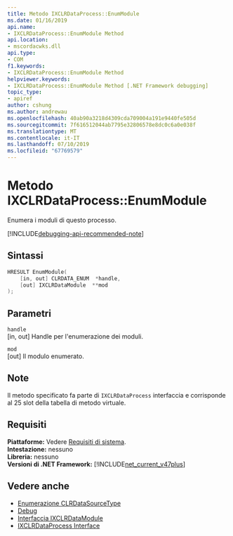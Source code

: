 ```yaml
---
title: Metodo IXCLRDataProcess::EnumModule
ms.date: 01/16/2019
api.name:
- IXCLRDataProcess::EnumModule Method
api.location:
- mscordacwks.dll
api.type:
- COM
f1.keywords:
- IXCLRDataProcess::EnumModule Method
helpviewer.keywords:
- IXCLRDataProcess::EnumModule Method [.NET Framework debugging]
topic_type:
- apiref
author: cshung
ms.author: andrewau
ms.openlocfilehash: 40ab90a3218d4309cda709004a191e9440fe505d
ms.sourcegitcommit: 7f616512044ab7795e32806578e8dc0c6a0e038f
ms.translationtype: MT
ms.contentlocale: it-IT
ms.lasthandoff: 07/10/2019
ms.locfileid: "67769579"
---
```

# <a name="ixclrdataprocessenummodule-method"></a>Metodo IXCLRDataProcess::EnumModule

Enumera i moduli di questo processo.

[!INCLUDE[debugging-api-recommended-note](../../../../includes/debugging-api-recommended-note.md)]

## <a name="syntax"></a>Sintassi

```cpp
HRESULT EnumModule(
    [in, out] CLRDATA_ENUM  *handle,
    [out] IXCLRDataModule  **mod
);
```

## <a name="parameters"></a>Parametri

`handle`\
[in, out] Handle per l'enumerazione dei moduli.

`mod`\
[out] Il modulo enumerato.

## <a name="remarks"></a>Note

Il metodo specificato fa parte di `IXCLRDataProcess` interfaccia e corrisponde al 25 slot della tabella di metodo virtuale.

## <a name="requirements"></a>Requisiti

**Piattaforme:** Vedere [Requisiti di sistema](../../../../docs/framework/get-started/system-requirements.md).  
**Intestazione:** nessuno  
**Libreria:** nessuno  
**Versioni di .NET Framework:** [!INCLUDE[net_current_v47plus](../../../../includes/net-current-v47plus.md)]  

## <a name="see-also"></a>Vedere anche

- [Enumerazione CLRDataSourceType](clrdatasourcetype-enumeration.md)
- [Debug](index.md)
- [Interfaccia IXCLRDataModule](ixclrdatamodule-interface.md)
- [IXCLRDataProcess Interface](ixclrdataprocess-interface.md)
